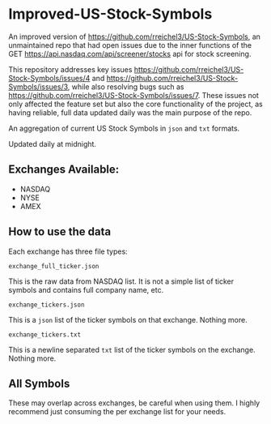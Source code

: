 # Improved-US-Stock-Symbols

An improved version of https://github.com/rreichel3/US-Stock-Symbols, an unmaintained repo that had open issues due to the inner functions of the GET https://api.nasdaq.com/api/screener/stocks api for stock screening.

This repository addresses key issues https://github.com/rreichel3/US-Stock-Symbols/issues/4 and https://github.com/rreichel3/US-Stock-Symbols/issues/3, while also resolving bugs such as https://github.com/rreichel3/US-Stock-Symbols/issues/7. These issues not only affected the feature set but also the core functionality of the project, as having reliable, full data updated daily was the main purpose of the repo.

An aggregation of current US Stock Symbols in `json` and `txt` formats.  

Updated daily at midnight.
## Exchanges Available:

- NASDAQ
- NYSE
- AMEX


## How to use the data

Each exchange has three file types: 

`exchange_full_ticker.json` 

This is the raw data from NASDAQ list.  It is not a simple list of ticker symbols and contains full company name, etc.

`exchange_tickers.json` 

This is a `json` list of the ticker symbols on that exchange. Nothing more. 

`exchange_tickers.txt` 

This is a newline separated `txt` list of the ticker symbols on the exchange. Nothing more. 
## All Symbols
These may overlap across exchanges, be careful when using them. I highly recommend just consuming the per exchange list for your needs.
